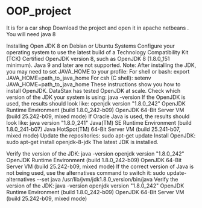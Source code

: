 # OOP_project
It is for a car shop
Download the project and open it in apache netbeans .
You will need java 8


Installing Open JDK 8 on Debian or Ubuntu Systems
Configure your operating system to use the latest build of a Technology Compatibility Kit (TCK) Certified OpenJDK version 8, such as OpenJDK 8 (1.8.0_151 minimum). Java 9 and later are not supported.
Note: After installing the JDK, you may need to set JAVA_HOME to your profile:
For shell or bash: export JAVA_HOME=path_to_java_home
For csh (C shell): setenv JAVA_HOME=path_to_java_home
These instructions show you how to install OpenJDK. DataStax has tested OpenJDK at scale.
Check which version of the JDK your system is using:
java -version
If the OpenJDK is used, the results should look like:
openjdk version "1.8.0_242"
OpenJDK Runtime Environment (build 1.8.0_242-b09)
OpenJDK 64-Bit Server VM (build 25.242-b09, mixed mode)
If Oracle Java is used, the results should look like:
java version "1.8.0_241"
Java(TM) SE Runtime Environment (build 1.8.0_241-b07)
Java HotSpot(TM) 64-Bit Server VM (build 25.241-b07, mixed mode)
Update the repositories:
sudo apt-get update
Install OpenJDK:
sudo apt-get install openjdk-8-jdk
The latest JDK is installed.

Verify the version of the JDK:
java -version
openjdk version "1.8.0_242"
OpenJDK Runtime Environment (build 1.8.0_242-b09)
OpenJDK 64-Bit Server VM (build 25.242-b09, mixed mode)
If the correct version of Java is not being used, use the alternatives command to switch it:
sudo update-alternatives --set java /usr/lib/jvm/jdk1.8.0_version/bin/java
Verify the version of the JDK:
java -version
openjdk version "1.8.0_242"
OpenJDK Runtime Environment (build 1.8.0_242-b09)
OpenJDK 64-Bit Server VM (build 25.242-b09, mixed mode)
